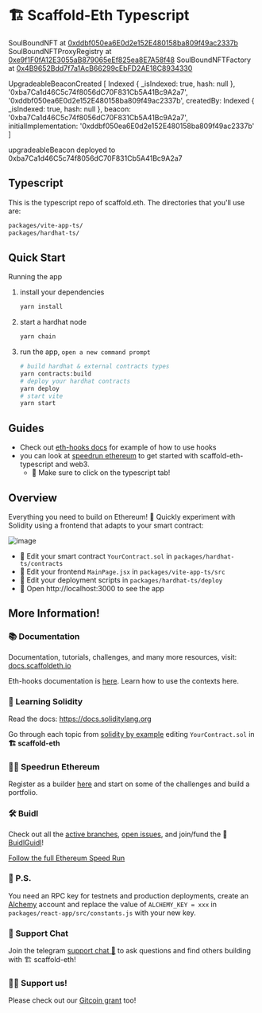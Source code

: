 # 🏗 Scaffold-Eth Typescript

SoulBoundNFT at [0xddbf050ea6E0d2e152E480158ba809f49ac2337b](https://rinkeby.etherscan.io/address/0xddbf050ea6E0d2e152E480158ba809f49ac2337b)
SoulBoundNFTProxyRegistry at [0xe9f1F0fA12E3055aB879065eEf825ea8E7A58f48](https://rinkeby.etherscan.io/address/0xe9f1F0fA12E3055aB879065eEf825ea8E7A58f48)
SoulBoundNFTFactory at [0x4B9652Bdd7f7a1AcB66299cEbFD2AE18C8934330](https://rinkeby.etherscan.io/address/0x4B9652Bdd7f7a1AcB66299cEbFD2AE18C8934330)

UpgradeableBeaconCreated [
Indexed { _isIndexed: true, hash: null },
'0xba7Ca1d46C5c74f8056dC70F831Cb5A41Bc9A2a7',
'0xddbf050ea6E0d2e152E480158ba809f49ac2337b',
createdBy: Indexed { _isIndexed: true, hash: null },
beacon: '0xba7Ca1d46C5c74f8056dC70F831Cb5A41Bc9A2a7',
initialImplementation: '0xddbf050ea6E0d2e152E480158ba809f49ac2337b'
]

upgradeableBeacon deployed to 0xba7Ca1d46C5c74f8056dC70F831Cb5A41Bc9A2a7

## Typescript

This is the typescript repo of scaffold.eth. The directories that you'll use are:

```bash
packages/vite-app-ts/
packages/hardhat-ts/
```

## Quick Start

Running the app

1. install your dependencies

   ```bash
   yarn install
   ```

2. start a hardhat node

   ```bash
   yarn chain
   ```

3. run the app, `open a new command prompt`

   ```bash
   # build hardhat & external contracts types
   yarn contracts:build
   # deploy your hardhat contracts
   yarn deploy
   # start vite
   yarn start
   ```

## Guides

- Check out [eth-hooks docs](https://scaffold-eth.github.io/eth-hooks/docs/overview) for example of how to use hooks
- you can look at [speedrun ethereum](https://speedrunethereum.com/) to get started with scaffold-eth-typescript and web3.
  - 🏁 Make sure to click on the typescript tab!

## Overview

Everything you need to build on Ethereum! 🚀 Quickly experiment with Solidity using a frontend that adapts to your smart contract:

![image](https://user-images.githubusercontent.com/2653167/124158108-c14ca380-da56-11eb-967e-69cde37ca8eb.png)

- 🔏 Edit your smart contract `YourContract.sol` in `packages/hardhat-ts/contracts`
- 📝 Edit your frontend `MainPage.jsx` in `packages/vite-app-ts/src`
- 💼 Edit your deployment scripts in `packages/hardhat-ts/deploy`
- 📱 Open http://localhost:3000 to see the app

## More Information!

### 📚 Documentation

Documentation, tutorials, challenges, and many more resources, visit: [docs.scaffoldeth.io](https://docs.scaffoldeth.io)

Eth-hooks documentation is [here](https://scaffold-eth.github.io/eth-hooks/). Learn how to use the contexts here.

### 🔭 Learning Solidity

Read the docs: https://docs.soliditylang.org

Go through each topic from [solidity by example](https://solidity-by-example.org) editing `YourContract.sol` in **🏗 scaffold-eth**

### 🏃💨 Speedrun Ethereum

Register as a builder [here](https://speedrunethereum.com) and start on some of the challenges and build a portfolio.

### 🛠 Buidl

Check out all the [active branches](https://github.com/austintgriffith/scaffold-eth/branches/active), [open issues](https://github.com/austintgriffith/scaffold-eth/issues), and join/fund the 🏰 [BuidlGuidl](https://BuidlGuidl.com)!

[Follow the full Ethereum Speed Run](https://medium.com/@austin_48503/%EF%B8%8Fethereum-dev-speed-run-bd72bcba6a4c)

### 💌 P.S.

You need an RPC key for testnets and production deployments, create an [Alchemy](https://www.alchemy.com/) account and replace the value of `ALCHEMY_KEY = xxx` in `packages/react-app/src/constants.js` with your new key.

### 💬 Support Chat

Join the telegram [support chat 💬](https://t.me/joinchat/KByvmRe5wkR-8F_zz6AjpA) to ask questions and find others building with 🏗 scaffold-eth!

### 🙏🏽 Support us!

Please check out our [Gitcoin grant](https://gitcoin.co/grants/2851/scaffold-eth) too!
